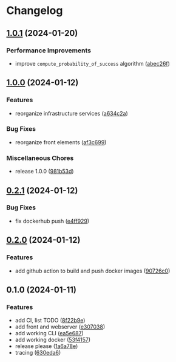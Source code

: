 # Changelog

## [1.0.1](https://github.com/Net-Mist/tell-me-the-odds/compare/v1.0.0...v1.0.1) (2024-01-20)


### Performance Improvements

* improve `compute_probability_of_success` algorithm ([abec26f](https://github.com/Net-Mist/tell-me-the-odds/commit/abec26f759e776bce426c59ba6ddb793713968e0))

## [1.0.0](https://github.com/Net-Mist/tell-me-the-odds/compare/v0.2.1...v1.0.0) (2024-01-12)


### Features

* reorganize infrastructure services ([a634c2a](https://github.com/Net-Mist/tell-me-the-odds/commit/a634c2a4bd548c7534f21d7fe398d8749e8d3f94))


### Bug Fixes

* reorganize front elements ([af3c699](https://github.com/Net-Mist/tell-me-the-odds/commit/af3c69913e46cb438ecf3fdfb5d7757f03ab3439))


### Miscellaneous Chores

* release 1.0.0 ([981b53d](https://github.com/Net-Mist/tell-me-the-odds/commit/981b53dd954986826e5f7e28e261aa407b1565c8))

## [0.2.1](https://github.com/Net-Mist/tell-me-the-odds/compare/v0.2.0...v0.2.1) (2024-01-12)


### Bug Fixes

* fix dockerhub push ([e4ff929](https://github.com/Net-Mist/tell-me-the-odds/commit/e4ff9290b6d875557eafe0b9616760d20d0f9faa))

## [0.2.0](https://github.com/Net-Mist/tell-me-the-odds/compare/v0.1.0...v0.2.0) (2024-01-12)


### Features

* add github action to build and push docker images ([90726c0](https://github.com/Net-Mist/tell-me-the-odds/commit/90726c09341fbe6da72385b9944a5fd60316213f))

## 0.1.0 (2024-01-11)


### Features

* add CI, list TODO ([8f22b9e](https://github.com/Net-Mist/tell-me-the-odds/commit/8f22b9eb1bdb9ed0b707d97ebfb5bdf250c4c0ca))
* add front and webserver ([e307038](https://github.com/Net-Mist/tell-me-the-odds/commit/e3070387e5e1d059437c74632bf235580d9dd52a))
* add working CLI ([ea5e687](https://github.com/Net-Mist/tell-me-the-odds/commit/ea5e687a27aaece8c3d02e9f9fbba4600eefc56a))
* add working docker ([53f4157](https://github.com/Net-Mist/tell-me-the-odds/commit/53f415714222358b9799a45fc634d8718ac34e79))
* release please ([1a6a78e](https://github.com/Net-Mist/tell-me-the-odds/commit/1a6a78ed2b98bbd252d77f27aebb74ca22f221de))
* tracing ([630eda6](https://github.com/Net-Mist/tell-me-the-odds/commit/630eda6f94262579b379767e47c04b8b624fbb9e))
